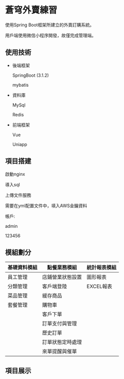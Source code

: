# 蒼穹外賣練習
使用Spring Boot框架所建立的外賣訂購系統。

用戶端使用微信小程序開發，故僅完成管理端。

## 使用技術
- 後端框架
  
    SpringBoot (3.1.2)
  
    mybatis

- 資料庫
  
    MySql
  
    Redis

- 前端框架
  
    Vue
  
    Uniapp


## 項目搭建
啟動nginx

導入sql

上傳文件服務

需要在yml配置文件中，填入AWS金鑰資料

帳戶:

admin

123456


## 模組劃分
|基礎資料模組|點餐業務模組|統計報表模組|
|----|----|----|
|員工管理|店鋪營業狀態設置|圖形報表|
|分類管理|客戶端登陸|EXCEL報表|
|菜品管理|緩存商品||
|套餐管理|購物車||
||客戶下單||
||訂單支付與管理||
||歷史訂單||
||訂單狀態定時處理||
||來單提醒與催單||


## 項目展示

